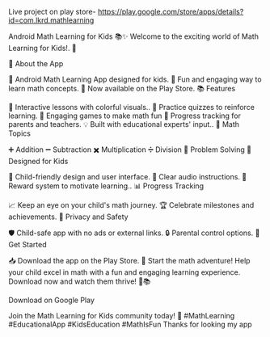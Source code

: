 Live project on play store-   https://play.google.com/store/apps/details?id=com.lkrd.mathlearning

Android Math Learning for Kids 📚✨
Welcome to the exciting world of Math Learning for Kids!. 🚀

🌈 About the App

📱 Android Math Learning App designed for kids.
🧮 Fun and engaging way to learn math concepts.
🎉 Now available on the Play Store.
📚 Features

🧁 Interactive lessons with colorful visuals..
🎯 Practice quizzes to reinforce learning.
🤖 Engaging games to make math fun
🌟 Progress tracking for parents and teachers.
💡 Built with educational experts' input..
🔢 Math Topics

➕ Addition
➖ Subtraction
✖️ Multiplication
➗ Division
🧠 Problem Solving
👶 Designed for Kids

🎨 Child-friendly design and user interface.
📢 Clear audio instructions.
🎁 Reward system to motivate learning..
📊 Progress Tracking

📈 Keep an eye on your child's math journey.
🏆 Celebrate milestones and achievements.
🔐 Privacy and Safety

🛡️ Child-safe app with no ads or external links.
🔒 Parental control options.
📣 Get Started

📥 Download the app on the Play Store.
🧠 Start the math adventure!
Help your child excel in math with a fun and engaging learning experience. Download now and watch them thrive! 🌟📚

Download on Google Play

Join the Math Learning for Kids community today! 🌈 #MathLearning #EducationalApp #KidsEducation #MathIsFun
Thanks for looking my app

